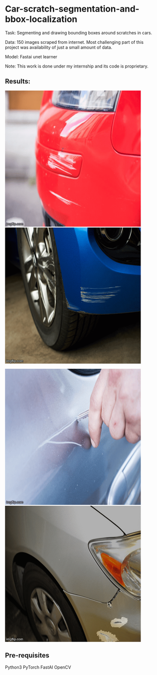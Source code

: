# Car-scratch-segmentation-and-bbox-localization

Task: Segmenting and drawing bounding boxes around scratches in cars.

Data: 150 images scraped from internet. Most challenging part of this project was availability of just a small amount of data.

Model: Fastai unet learner

Note: This work is done under my internship and its code is proprietary.

## Results:

![](Images/3zvm95.gif)  ![](Images/3zvmv7.gif)

![](Images/3zvn3d.gif) ![](Images/3zvn95.gif)

## Pre-requisites

Python3 
PyTorch 
FastAI 
OpenCV


